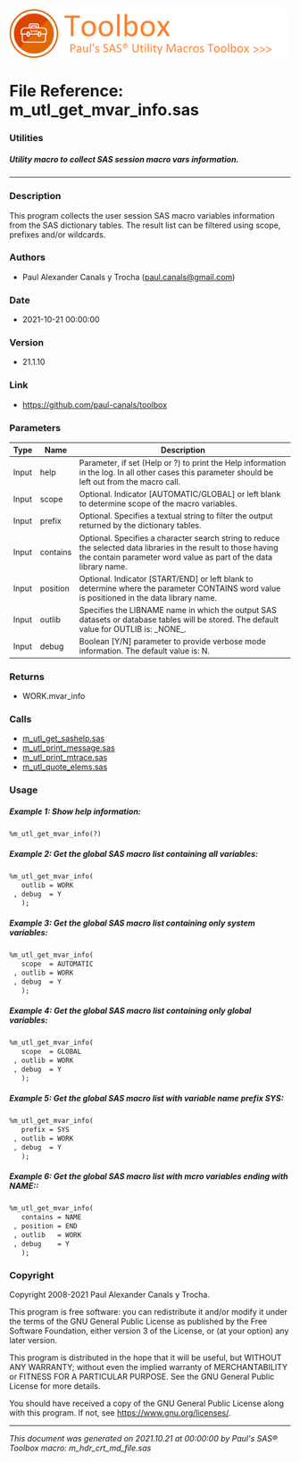 ![../../misc/images/doc_header.png](../../misc/images/doc_header.png)
# 
# File Reference: m_utl_get_mvar_info.sas

### Utilities

##### Utility macro to collect SAS session macro vars information.

***

### Description
This program collects the user session SAS macro variables information from the SAS dictionary tables. The result list can be filtered using scope, prefixes and/or wildcards.



### Authors
* Paul Alexander Canals y Trocha (paul.canals@gmail.com)

### Date
* 2021-10-21 00:00:00

### Version
* 21.1.10

### Link
* https://github.com/paul-canals/toolbox

### Parameters
| Type | Name | Description |
| ---- | ---- | ----------- |
| Input | help | Parameter, if set (Help or ?) to print the Help information in the log. In all other cases this parameter should be left out from the macro call. |
| Input | scope | Optional. Indicator [AUTOMATIC/GLOBAL] or left blank to determine scope of the macro variables. |
| Input | prefix | Optional. Specifies a textual string to filter the output returned by the dictionary tables. |
| Input | contains | Optional. Specifies a character search string to reduce the selected data libraries in the result to those having the contain parameter word value as part of the data library name. |
| Input | position | Optional. Indicator [START/END] or left blank to determine where the parameter CONTAINS word value is positioned in the data library name. |
| Input | outlib | Specifies the LIBNAME name in which the output SAS datasets or database tables will be stored. The default value for OUTLIB is: \_NONE\_. |
| Input | debug | Boolean [Y/N] parameter to provide verbose mode information. The default value is: N. |

### Returns
* WORK.mvar_info

### Calls
* [m_utl_get_sashelp.sas](m_utl_get_sashelp.md)
* [m_utl_print_message.sas](m_utl_print_message.md)
* [m_utl_print_mtrace.sas](m_utl_print_mtrace.md)
* [m_utl_quote_elems.sas](m_utl_quote_elems.md)

### Usage

##### Example 1: Show help information:
```sas
%m_utl_get_mvar_info(?)
```

##### Example 2: Get the global SAS macro list containing all variables:
```sas
%m_utl_get_mvar_info(
   outlib = WORK
 , debug  = Y
   );
```

##### Example 3: Get the global SAS macro list containing only system variables:
```sas
%m_utl_get_mvar_info(
   scope  = AUTOMATIC
 , outlib = WORK
 , debug  = Y
   );
```

##### Example 4: Get the global SAS macro list containing only global variables:
```sas
%m_utl_get_mvar_info(
   scope  = GLOBAL
 , outlib = WORK
 , debug  = Y
   );
```

##### Example 5: Get the global SAS macro list with variable name prefix SYS:
```sas
%m_utl_get_mvar_info(
   prefix = SYS
 , outlib = WORK
 , debug  = Y
   );
```

##### Example 6: Get the global SAS macro list with mcro variables ending with NAME::
```sas
%m_utl_get_mvar_info(
   contains = NAME
 , position = END
 , outlib   = WORK
 , debug    = Y
   );
```

### Copyright
Copyright 2008-2021 Paul Alexander Canals y Trocha. 
 
This program is free software: you can redistribute it and/or modify 
it under the terms of the GNU General Public License as published by 
the Free Software Foundation, either version 3 of the License, or 
(at your option) any later version. 
 
This program is distributed in the hope that it will be useful, 
but WITHOUT ANY WARRANTY; without even the implied warranty of 
MERCHANTABILITY or FITNESS FOR A PARTICULAR PURPOSE. See the 
GNU General Public License for more details. 
 
You should have received a copy of the GNU General Public License 
along with this program. If not, see <https://www.gnu.org/licenses/>. 


***
*This document was generated on 2021.10.21 at 00:00:00 by Paul's SAS&reg; Toolbox macro: m_hdr_crt_md_file.sas*
